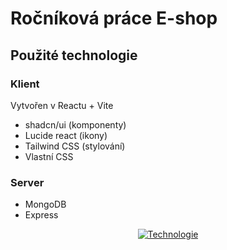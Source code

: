 # Ročníková práce E-shop
## Použité technologie
### Klient
Vytvořen v Reactu + Vite
- shadcn/ui (komponenty)
- Lucide react (ikony)
- Tailwind CSS (stylování)
- Vlastní CSS
### Server
- MongoDB
- Express

<div align="center"> 
  
  [![Technologie](https://skillicons.dev/icons?i=react,js,html,css,express,nodejs,mongodb,tailwind&perline=4)](https://skillicons.dev)
  
</div>
